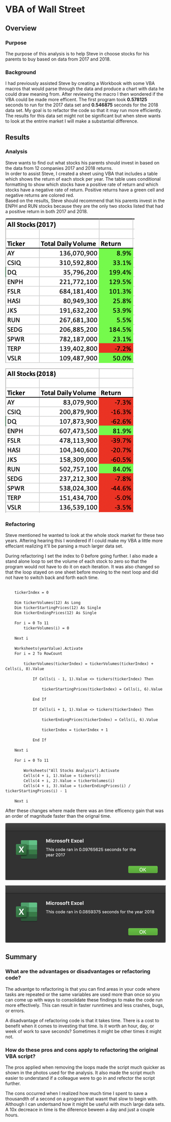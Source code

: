 # VBA of Wall Street

## Overview
### Purpose
The purpose of this analysis is to help Steve in choose stocks for his parents to buy based on data from 2017 and 2018.

### Background
I had previously assisted Steve by creating a Workbook with some VBA macros that would parse through the data and produce a chart with data he could draw meaning from. After reviewing the macro I then wondered if the VBA could be made more efficent. The first program took **0.578125** seconds to run for the 2017 data set and **0.546875** seconds for the 2018 data set. My goal is to refactor the code so that it may run more efficiently. The results for this data set might not be significant but when steve wants to look at the entrire market I will make a substantial difference.

## Results

### Analysis
Steve wants to find out what stocks his parents should invest in based on the data from 12 companies 2017 and 2018 returns.   
In order to assist Steve, I created a sheet using VBA that includes a table which shows the return of each stock per year. The table uses conditional formatting to show which stocks have a positive rate of return and which stocks have a negative rate of return. Positive returns have a green cell and negative returns are colored red.   
Based on the results, Steve should recommend that his parents invest in the ENPH and RUN stocks because they are the only two stocks listed that had a positive return in both 2017 and 2018.

![2017 Stock Data](/Resources/2017_results.png)

![2018 Stock Data](/Resources/2018_results.png)

### Refactoring
Steve mentioned he wanted to look at the whole stock market for these two years. Aftering hearing this I wondered if I could make my VBA a little more effeciant realizing it'll be parsing a much larger data set.   

During refactoring I set the index to 0 before going further. I also made a stand alone loop to set the volume of each stock to zero so that the program would not have to do it on each iteration. It was also changed so that the loop stayed on one sheet before moving to the next loop and did not have to switch back and forth each time.

```Visual Basic .NET
   
    tickerIndex = 0

    Dim tickerVolumes(12) As Long
    Dim tickerStartingPrices(12) As Single
    Dim tickerEndingPrices(12) As Single
    
    For i = 0 To 11
        tickerVolumes(i) = 0
        
    Next i

    Worksheets(yearValue).Activate
    For i = 2 To RowCount
    
        tickerVolumes(tickerIndex) = tickerVolumes(tickerIndex) + Cells(i, 8).Value

            If Cells(i - 1, 1).Value <> tickers(tickerIndex) Then
            
                tickerStartingPrices(tickerIndex) = Cells(i, 6).Value
                
            End If

            If Cells(i + 1, 1).Value <> tickers(tickerIndex) Then
            
                tickerEndingPrices(tickerIndex) = Cells(i, 6).Value

                tickerIndex = tickerIndex + 1
                
            End If
        
    Next i

    For i = 0 To 11
        
        Worksheets("All Stocks Analysis").Activate
        Cells(4 + i, 1).Value = tickers(i)
        Cells(4 + i, 2).Value = tickerVolumes(i)
        Cells(4 + i, 3).Value = tickerEndingPrices(i) / tickerStartingPrices(i) - 1
        
    Next i

```

After these changes where made there was an time efficency gain that was an order of magnitude faster than the orignal time.

![2017 VBA Data](/Resources/VBA_Challenge_2017.png)

![2018 VBA Data](/Resources/VBA_Challenge_2018.png)


## Summary
### What are the advantages or disadvantages or refactoring code?
The advantge to refactoring is that you can find areas in your code where tasks are repeated or the same variables are used more than once so you can come up with ways to consolidate these findings to make the code run more effectively. This can result in faster runntimes and less crashes, bugs, or errors.

A disadvantage of refactoring code is that it takes time. There is a cost to benefit when it comes to investing that time. Is it worth an hour, day, or week of work to save seconds? Sometimes it might be other times it might not.

### How do these pros and cons apply to refactoring the original VBA script?
The pros applied when removing the loops made the script much quicker as shown in the photos used for the analysis. It also made the script much easier to understand if a colleague were to go in and refector the script further.

The cons occurred when I realized how much time I spent to save a thousandth of a second on a program that wasnt that slow to begin with. Although I can undertsand how it might be useful with much large data sets. A 10x decreace in time is the diference beween a day and just a couple hours.